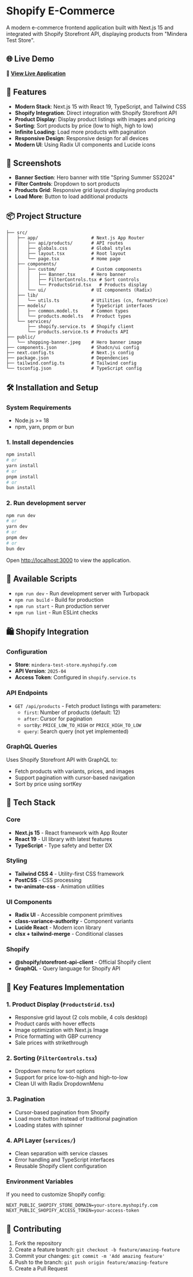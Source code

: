 # Shopify E-Commerce

A modern e-commerce frontend application built with Next.js 15 and integrated with Shopify Storefront API, displaying products from "Mindera Test Store".

## 🌐 Live Demo

**🚀 [View Live Application](https://shopify-ecom-gold.vercel.app/)**

## 🚀 Features

- **Modern Stack**: Next.js 15 with React 19, TypeScript, and Tailwind CSS
- **Shopify Integration**: Direct integration with Shopify Storefront API
- **Product Display**: Display product listings with images and pricing
- **Sorting**: Sort products by price (low to high, high to low)
- **Infinite Loading**: Load more products with pagination
- **Responsive Design**: Responsive design for all devices
- **Modern UI**: Using Radix UI components and Lucide icons

## 📱 Screenshots

- **Banner Section**: Hero banner with title "Spring Summer SS2024"
- **Filter Controls**: Dropdown to sort products
- **Products Grid**: Responsive grid layout displaying products
- **Load More**: Button to load additional products

## 📦 Project Structure

```
├── src/
│   ├── app/                    # Next.js App Router
│   │   ├── api/products/       # API routes
│   │   ├── globals.css         # Global styles
│   │   ├── layout.tsx          # Root layout
│   │   └── page.tsx            # Home page
│   ├── components/
│   │   ├── custom/             # Custom components
│   │   │   ├── Banner.tsx      # Hero banner
│   │   │   ├── FilterControls.tsx # Sort controls
│   │   │   └── ProductsGrid.tsx   # Products display
│   │   └── ui/                 # UI components (Radix)
│   ├── lib/
│   │   └── utils.ts            # Utilities (cn, formatPrice)
│   ├── models/                 # TypeScript interfaces
│   │   ├── common.model.ts     # Common types
│   │   └── products.model.ts   # Product types
│   └── services/
│       ├── shopify.service.ts  # Shopify client
│       └── products.service.ts # Products API
├── public/
│   └── shopping-banner.jpeg    # Hero banner image
├── components.json             # Shadcn/ui config
├── next.config.ts              # Next.js config
├── package.json                # Dependencies
├── tailwind.config.ts          # Tailwind config
└── tsconfig.json               # TypeScript config
```

## 🛠️ Installation and Setup

### System Requirements

- Node.js >= 18
- npm, yarn, pnpm or bun

### 1. Install dependencies

```bash
npm install
# or
yarn install
# or
pnpm install
# or
bun install
```

### 2. Run development server

```bash
npm run dev
# or
yarn dev
# or
pnpm dev
# or
bun dev
```

Open [http://localhost:3000](http://localhost:3000) to view the application.

## 🔧 Available Scripts

- `npm run dev` - Run development server with Turbopack
- `npm run build` - Build for production
- `npm run start` - Run production server
- `npm run lint` - Run ESLint checks

## 🛍️ Shopify Integration

### Configuration

- **Store**: `mindera-test-store.myshopify.com`
- **API Version**: `2025-04`
- **Access Token**: Configured in `shopify.service.ts`

### API Endpoints

- `GET /api/products` - Fetch product listings with parameters:
  - `first`: Number of products (default: 12)
  - `after`: Cursor for pagination
  - `sortBy`: `PRICE_LOW_TO_HIGH` or `PRICE_HIGH_TO_LOW`
  - `query`: Search query (not yet implemented)

### GraphQL Queries

Uses Shopify Storefront API with GraphQL to:

- Fetch products with variants, prices, and images
- Support pagination with cursor-based navigation
- Sort by price using sortKey

## 🎨 Tech Stack

### Core

- **Next.js 15** - React framework with App Router
- **React 19** - UI library with latest features
- **TypeScript** - Type safety and better DX

### Styling

- **Tailwind CSS 4** - Utility-first CSS framework
- **PostCSS** - CSS processing
- **tw-animate-css** - Animation utilities

### UI Components

- **Radix UI** - Accessible component primitives
- **class-variance-authority** - Component variants
- **Lucide React** - Modern icon library
- **clsx + tailwind-merge** - Conditional classes

### Shopify

- **@shopify/storefront-api-client** - Official Shopify client
- **GraphQL** - Query language for Shopify API

## 🎯 Key Features Implementation

### 1. Product Display (`ProductsGrid.tsx`)

- Responsive grid layout (2 cols mobile, 4 cols desktop)
- Product cards with hover effects
- Image optimization with Next.js Image
- Price formatting with GBP currency
- Sale prices with strikethrough

### 2. Sorting (`FilterControls.tsx`)

- Dropdown menu for sort options
- Support for price low-to-high and high-to-low
- Clean UI with Radix DropdownMenu

### 3. Pagination

- Cursor-based pagination from Shopify
- Load more button instead of traditional pagination
- Loading states with spinner

### 4. API Layer (`services/`)

- Clean separation with service classes
- Error handling and TypeScript interfaces
- Reusable Shopify client configuration

### Environment Variables

If you need to customize Shopify config:

```env
NEXT_PUBLIC_SHOPIFY_STORE_DOMAIN=your-store.myshopify.com
NEXT_PUBLIC_SHOPIFY_ACCESS_TOKEN=your-access-token
```

## 🤝 Contributing

1. Fork the repository
2. Create a feature branch: `git checkout -b feature/amazing-feature`
3. Commit your changes: `git commit -m 'Add amazing feature'`
4. Push to the branch: `git push origin feature/amazing-feature`
5. Create a Pull Request
